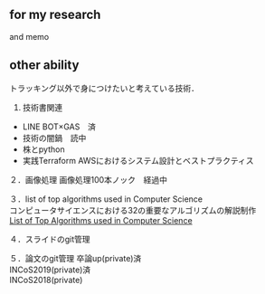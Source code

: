 ## for my research

and memo

## other ability
トラッキング以外で身につけたいと考えている技術．

1. 技術書関連
* LINE BOT×GAS　済
* 技術の闇鍋　読中
* 株とpython
* 実践Terraform AWSにおけるシステム設計とベストプラクティス

２．画像処理
画像処理100本ノック　経過中

３．list of top algorithms used in Computer Science  
コンピュータサイエンスにおける32の重要なアルゴリズムの解説制作  
[List of Top Algorithms used in Computer Science](http://www.ptidej.net/link/programming/topalgorithms)

４．スライドのgit管理

５．論文のgit管理
  卒論up(private)済  
  INCoS2019(private)済  
  INCoS2018(private)
  
